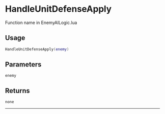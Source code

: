 # HandleUnitDefenseApply
Function name in EnemyAILogic.lua
## Usage
```lua
HandleUnitDefenseApply(enemy)
```
## Parameters
`enemy`
## Returns
`none`

---